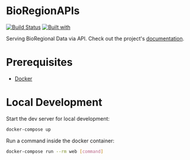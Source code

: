 # BioRegionAPIs

[![Build Status](https://travis-ci.org/BioHarmony/BioRegionAPIs.svg?branch=master)](https://travis-ci.org/BioHarmony/BioRegionAPIs)
[![Built with](https://img.shields.io/badge/Built_with-Cookiecutter_Django_Rest-F7B633.svg)](https://github.com/agconti/cookiecutter-django-rest)

Serving BioRegional Data via API. Check out the project's [documentation](http://BioHarmony.github.io/BioRegionAPIs/).

# Prerequisites

- [Docker](https://docs.docker.com/docker-for-mac/install/)  

# Local Development

Start the dev server for local development:
```bash
docker-compose up
```

Run a command inside the docker container:

```bash
docker-compose run --rm web [command]
```
